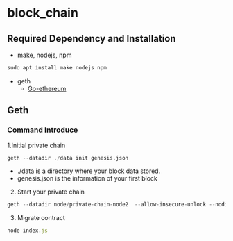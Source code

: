 # block_chain
## Required Dependency and Installation

* make, nodejs, npm
```c
sudo apt install make nodejs npm
```

* geth
   * [Go-ethereum](https://geth.ethereum.org/)

## Geth
### Command Introduce
1.Initial private chain

```go
geth --datadir ./data init genesis.json
```


* ./data is a directory where your block data stored.
* genesis.json is the information of your first block

2. Start your private chain

```go
geth --datadir node/private-chain-node2  --allow-insecure-unlock --nodiscover --syncmode full --networkid 100 --port 30303 --http --http.port 8545 --http.api "eth,net,web3,personal" --unlock c5f7f02e4833f2d8fdda9cd51e720793583b5a7a --password /home/well1314/node/private-chain-node2/password.txt console
```

3. Migrate contract

```javascript
node index.js
```

